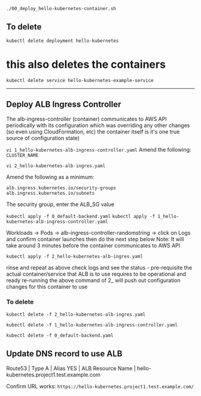 
`./00_deploy_hello-kubernetes-container.sh`

## To delete
`kubectl delete deployment hello-kubernetes`

# this also deletes the containers
`kubectl delete service hello-kubernetes-example-service`

-------------------------------------------------------------------------


Deploy ALB Ingress Controller
-----------------------------

The alb-ingress-controller (container) communicates to AWS API periodically with its configuration which was overriding any other changes (so even using CloudFormation, etc) the container itself is it's one true source of configuration state)


`vi 1_hello-kubernetes-alb-ingress-controller.yaml`
Amend the following:
`CLUSTER_NAME`


`vi 2_hello-kubernetes-alb-ingres.yaml`

Amend the following as a minimum:

```
alb.ingress.kubernetes.io/security-groups
alb.ingress.kubernetes.io/subnets
```

The security group, enter the ALB_SG value



`kubectl apply -f 0_default-backend.yaml`
`kubectl apply -f 1_hello-kubernetes-alb-ingress-controller.yaml`

Workloads -> Pods -> alb-ingress-controller-randomstring -> click on Logs and confirm container launches then do the next step below
Note: It will take around 3 minutes before the container communicates to AWS API

`kubectl apply -f 2_hello-kubernetes-alb-ingres.yaml`

rinse and repeat as above check logs and see the status - pre-requisite the actual container/service that ALB is to use requires to be operational and ready
re-running the above command of 2_ will push out configuration changes for this container to use


### To delete
`kubectl delete -f 2_hello-kubernetes-alb-ingres.yaml`

`kubectl delete -f 1_hello-kubernetes-alb-ingress-controller.yaml`

`kubectl delete -f 0_default-backend.yaml`


Update DNS record to use ALB
----------------------------

Route53         |       Type A  | Alias YES     | ALB Resource Name        |       hello-kubernetes.project1.test.example.com




Confirm URL works:
`https://hello-kubernetes.project1.test.example.com/`

